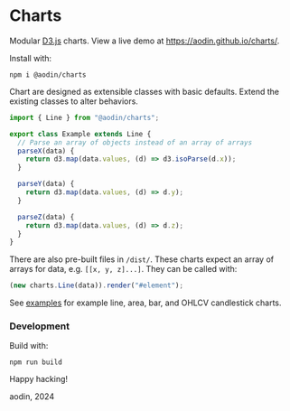 Charts
======

Modular [D3.js](https://d3js.org) charts. View a live demo at https://aodin.github.io/charts/.

Install with:

```
npm i @aodin/charts
```

Chart are designed as extensible classes with basic defaults. Extend the existing classes to alter behaviors.

```js
import { Line } from "@aodin/charts";

export class Example extends Line {
  // Parse an array of objects instead of an array of arrays
  parseX(data) {
    return d3.map(data.values, (d) => d3.isoParse(d.x));
  }

  parseY(data) {
    return d3.map(data.values, (d) => d.y);
  }

  parseZ(data) {
    return d3.map(data.values, (d) => d.z);
  }
}
```

There are also pre-built files in `/dist/`. These charts expect an array of arrays for data, e.g. `[[x, y, z]...]`. They can be called with:

```js
(new charts.Line(data)).render("#element");
```

See [examples](/examples) for example line, area, bar, and OHLCV candlestick charts.


### Development

Build with:

```
npm run build
```

Happy hacking!

aodin, 2024
